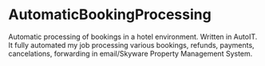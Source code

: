 # AutomaticBookingProcessing

Automatic processing of bookings in a hotel environment. Written in AutoIT. It fully automated my job processing various bookings, refunds, payments, cancelations, forwarding in email/Skyware Property Management System.
